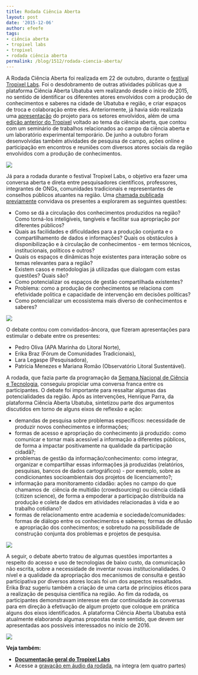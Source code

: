 ```yaml
---
title: Rodada Ciência Aberta
layout: post
date: '2015-12-06'
author: efeefe
tags:
- ciência aberta
- tropixel labs
- tropixel
- rodada ciência aberta
permalink: /blog/1512/rodada-ciencia-aberta/
---
```



A Rodada Ciência Aberta foi realizada em 22 de outubro, durante o [festival Tropixel Labs](http://tropixel.ubalab.org/pt-br/tropixel-labs "http://tropixel.ubalab.org/pt-br/tropixel-labs"). Foi o desdobramento de outras atividades públicas que a plataforma Ciência Aberta Ubatuba vem realizando desde o início de 2015, no sentido de identificar os diferentes atores envolvidos com a produção de conhecimentos e saberes na cidade de Ubatuba e região, e criar espaços de troca e colaboração entre eles. Anteriormente, já havia sido realizada uma [apresentação](../1506/memória-do-encontro-de-apresentação-do-projeto-ciência-aberta-ubatuba.html "../1506/memória-do-encontro-de-apresentação-do-projeto-ciência-aberta-ubatuba.html") do projeto para os setores envolvidos, além de uma [edição anterior do Tropixel](http://tropixel.ubalab.org/pt-br/15-ciencia-aberta "http://tropixel.ubalab.org/pt-br/15-ciencia-aberta") voltado ao tema da ciência aberta, que contou com um seminário de trabalhos relacionados ao campo da ciência aberta e um laboratório experimental temporário. De junho a outubro foram desenvolvidas também atividades de pesquisa de campo, ações online e participação em encontros e reuniões com diversos atores sociais da região envolvidos com a produção de conhecimentos.

![](https://farm6.staticflickr.com/5648/22502523340_043c8e438a_z_d.jpg)

Já para a rodada durante o festival Tropixel Labs, o objetivo era fazer uma conversa aberta e direta entre pesquisadores científicos, professores, integrantes de ONGs, comunidades tradicionais e representantes de conselhos públicos atuantes na região. Uma [chamada publicada previamente](http://tropixel.ubalab.org/pt-br/rodada-ca "http://tropixel.ubalab.org/pt-br/rodada-ca") convidava os presentes a explorarem as seguintes questões:

* Como se dá a circulação dos conhecimentos produzidos na região? Como torná-los inteligíveis, tangíveis e facilitar sua apropriação por diferentes públicos?
* Quais as facilidades e dificuldades para a produção conjunta e o compartilhamento de dados e informações? Quais os obstáculos à disponibilização e à circulação de conhecimentos - em termos técnicos, institucionais, políticos e outros?
* Quais os espaços e dinâmicas hoje existentes para interação sobre os temas relevantes para a região?
* Existem casos e metodologias já utilizadas que dialogam com estas questões? Quais são?
* Como potencializar os espaços de gestão compartilhada existentes?
* Problema: como a produção de conhecimentos se relaciona com efetividade politica e capacidade de intervenção em decisões políticas?
* Como potencializar um ecossistema mais diverso de conhecimentos e saberes?

![](https://farm1.staticflickr.com/709/22069139683_5e35b7c5be_z_d.jpg)

O debate contou com convidados-âncora, que fizeram apresentações para estimular o debate entre os presentes:

* Pedro Oliva (APA Marinha do Litoral Norte),
* Erika Braz (Fórum de Comunidades Tradicionais),
* Lara Legaspe (Pesquisadora),
* Patrícia Menezes e Mariana Romão (Observatório Litoral Sustentável).

A rodada, que fazia parte da programação da [Semana Nacional de Ciência e Tecnologia](http://semanact.mct.gov.br/ "http://semanact.mct.gov.br/"), conseguiu propiciar uma conversa franca entre os participantes. O debate foi importante para ressaltar algumas das potencialidades da região. Após as intervenções, Henrique Parra, da plataforma Ciência Aberta Ubatuba, sintetizou parte dos argumentos discutidos em torno de alguns eixos de reflexão e ação:

* demandas de pesquisa sobre problemas específicos: necessidade de produzir novos conhecimentos e informações;
* formas de acesso e apropriação do conhecimento já produzido: como comunicar e tornar mais acessível a informação a diferentes públicos, de forma a impactar positivamente na qualidade da participação cidadã?;
* problemas de gestão da informação/conhecimento: como integrar, organizar e compartilhar essas informações já produzidas (relatórios, pesquisas, bancos de dados cartográficos) - por exemplo, sobre as condicionantes socioambientais dos projetos de licenciamento?;
* informação para monitoramento cidadão: ações no campo do que chamamos de  ciência de multidão (crowdsourcing) ou ciência cidadã (citizen science), de forma a empoderar a participação distribuída na produção e coleta de dados em atividades relacionadas à vida e ao trabalho cotidiano?
* formas de relacionamento entre academia e sociedade/comunidades: formas de diálogo entre os conhecimentos e saberes; formas de difusão e apropriação dos conhecimentos; e sobretudo na possibilidade de construção conjunta dos problemas e projetos de pesquisa.

![](https://farm1.staticflickr.com/711/22502064780_6b160bf560_z_d.jpg)

A seguir, o debate aberto tratou de algumas questões importantes a respeito do acesso e uso de tecnologias de baixo custo, da comunicação não escrita, sobre a necessidade de inventar novas institucionalidades. O nível e a qualidade da apropriação dos mecanismos de consulta e gestão participativa por diversos atores locais foi um dos aspectos ressaltados. Erika Braz sugeriu também a criação de uma carta de princípios éticos para a realização de pesquisa científica na região. Ao fim da rodada, os participantes demonstravam interesse em dar continuidade às conversas para em direção à efetivação de algum projeto que coloque em prática alguns dos eixos identificados. A plataforma Ciência Aberta Ubatuba está atualmente elaborando algumas propostas neste sentido, que devem ser apresentadas aos possíveis interessados no início de 2016.

![](https://farm1.staticflickr.com/716/22502122730_0572d3dcc8_z_d.jpg)

**Veja também:**

* **[Documentação geral do Tropixel Labs](http://tropixel.ubalab.org/pt-br/blog/tropixel-labs-outros-desenvolvimentos "http://tropixel.ubalab.org/pt-br/blog/tropixel-labs-outros-desenvolvimentos")**
* Acesse a [gravação em áudio da rodada](https://archive.org/details/20151022-RodadaCA "https://archive.org/details/20151022-RodadaCA"), na íntegra (em quatro partes)